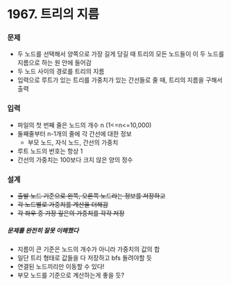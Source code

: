 # 1967. 트리의 지름
### 문제
* 두 노드를 선택해서 양쪽으로 가장 길게 당길 때 트리의 모든 노드들이 이 두 노드를 지름으로 하는 원 안에 들어감
* 두 노드 사이의 경로를 트리의 지름
* 입력으로 루트가 있는 트리를 가중치가 있는 간선들로 줄 때, 트리의 지름을 구해서 출력
### 입력
* 파일의 첫 번째 줄은 노드의 개수 n (1<=n<=10,000)
* 둘째줄부터 n-1개의 줄에 각 간선에 대한 정보
  * 부모 노드, 자식 노드, 간선의 가중치
* 루트 노드의 번호는 항상 1
* 간선의 가중치는 100보다 크지 않은 양의 정수
### 설계
* ~~출발 노드 기준으로 왼쪽, 오른쪽 노드라는 정보를 저장하고~~
* ~~각 노드별로 가중치를 계산을 더해감~~
* ~~각 좌우 중 가장 깊은의 가중치를 각각 저장~~
##### 문제를 완전히 잘못 이해했다
* 지름이 큰 기준은 노드의 개수가 아니라 가중치의 값의 합
* 일단 트리 형태로 값들을 다 저장하고 bfs 돌려야할 듯
* 연결된 노드끼리만 이동할 수 있다!
* 부모 노드를 기준으로 계산하는게 좋을 듯?